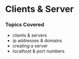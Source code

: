 #   Clients & Server

###  Topics Covered
-   clients & servers
-   ip addresses & domains
-   creating a server
-   localhost & port numbers
